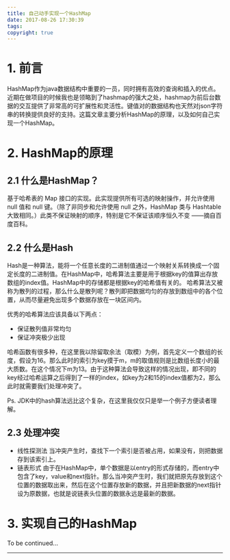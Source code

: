 ```yaml
---
title: 自己动手实现一个HashMap
date: 2017-08-26 17:30:39
tags:
copyright: true
---
```

# 1. 前言
HashMap作为java数据结构中重要的一员，同时拥有高效的查询和插入的优点。近期在做项目的时候我也是领略到了hashmap的强大之处，hashmap为前后台数据的交互提供了非常高的可扩展性和灵活性。键值对的数据结构也天然对json字符串的转换提供良好的支持。这篇文章主要分析HashMap的原理，以及如何自己实现一个HashMap。
<!--more-->

# 2. HashMap的原理
## 2.1 什么是HashMap？
基于哈希表的 Map 接口的实现。此实现提供所有可选的映射操作，并允许使用 null 值和 null 键。（除了非同步和允许使用 null 之外，HashMap 类与 Hashtable 大致相同。）此类不保证映射的顺序，特别是它不保证该顺序恒久不变 ——摘自百度百科。
## 2.2 什么是Hash
Hash是一种算法，能将一个任意长度的二进制值通过一个映射关系转换成一个固定长度的二进制值。在HashMap中，哈希算法主要是用于根据key的值算出存放数组的index值。HashMap中的存储都是根据key的哈希值有关的。
哈希算法又被称为散列的过程，那么什么是散列呢？散列即把数据均匀的存放到数组中的各个位置，从而尽量避免出现多个数据存放在一块区间内。 
		
优秀的哈希算法应该具备以下两点：
- 保证散列值非常均匀
- 保证冲突极少出现
		
哈希函数有很多种，在这里我以除留取余法（取模）为例，首先定义一个数组的长度，假设为16。那么此时的索引为key摸于m，m的取值规则是比数组长度小的最大质数。在这个情况下m为13。由于这种算法会导致这样的情况出现，即不同的key经过哈希运算之后得到了一样的index，如key为2和15的index值都为2，那么此时就需要我们处理冲突了。
		
Ps. JDK中的hash算法远比这个复杂，在这里我仅仅只是举一个例子方便读者理解。

## 2.3 处理冲突
- 线性探测法
当冲突产生时，查找下一个索引是否被占用，如果没有，则把数据存到该索引上。
- 链表形式
由于在HashMap中，单个数据是以entry的形式存储的，而entry中包含了key，value和next指针。那么当冲突产生时，我们就把原先存放到这个位置的数据取出来，然后在这个位置存放新的数据，并且把新数据的next指针设为原数据，也就是说链表头位置的数据永远是最新的数据。

# 3. 实现自己的HashMap
To be continued...

***

